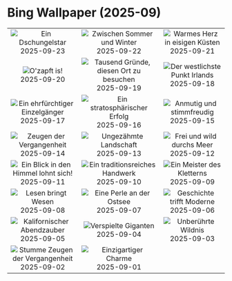 # Bing Wallpaper (2025-09)

|  |  |  |
|:---:|:---:|:---:|
| ![](https://www.bing.com/th?id=OHR.ToucanForest_DE-DE0467627234_400x240.jpg "Ein Dschungelstar") 2025-09-23 | ![](https://www.bing.com/th?id=OHR.AspenEquinox_DE-DE0417309231_400x240.jpg "Zwischen Sommer und Winter") 2025-09-22 | ![](https://www.bing.com/th?id=OHR.IceOtters_DE-DE0331090947_400x240.jpg "Warmes Herz in eisigen Küsten") 2025-09-21 |
| ![](https://www.bing.com/th?id=OHR.OktoberfestHackerFestzelt_DE-DE2583035265_400x240.jpg "O'zapft is!") 2025-09-20 | ![](https://www.bing.com/th?id=OHR.ThousandIslands_DE-DE0677147681_400x240.jpg "Tausend Gründe, diesen Ort zu besuchen") 2025-09-19 | ![](https://www.bing.com/th?id=OHR.DunquinIreland_DE-DE4797885512_400x240.jpg "Der westlichste Punkt Irlands") 2025-09-18 |
| ![](https://www.bing.com/th?id=OHR.YoungMoose_DE-DE0761999333_400x240.jpg "Ein ehrfürchtiger Einzelgänger") 2025-09-17 | ![](https://www.bing.com/th?id=OHR.OzoneEarth_DE-DE2800551844_400x240.jpg "Ein stratosphärischer Erfolg") 2025-09-16 | ![](https://www.bing.com/th?id=OHR.Echasse_DE-DE5356832083_400x240.jpg "Anmutig und stimmfreudig") 2025-09-15 |
| ![](https://www.bing.com/th?id=OHR.GeraOrangerie_DE-DE0955611584_400x240.jpg "Zeugen der Vergangenheit") 2025-09-14 | ![](https://www.bing.com/th?id=OHR.PointReyesSeashore_DE-DE5164774211_400x240.jpg "Ungezähmte Landschaft") 2025-09-13 | ![](https://www.bing.com/th?id=OHR.SpinnerDolphins_DE-DE4891196756_400x240.jpg "Frei und wild durchs Meer") 2025-09-12 |
| ![](https://www.bing.com/th?id=OHR.ExtremaduraJamon_DE-DE4354679644_400x240.jpg "Ein Blick in den Himmel lohnt sich!") 2025-09-11 | ![](https://www.bing.com/th?id=OHR.YorkshireHay_DE-DE6716022558_400x240.jpg "Ein traditionsreiches Handwerk") 2025-09-10 | ![](https://www.bing.com/th?id=OHR.SwissSquirrel_DE-DE3902212654_400x240.jpg "Ein Meister des Kletterns") 2025-09-09 |
| ![](https://www.bing.com/th?id=OHR.OrchardLibrary_DE-DE1336292524_400x240.jpg "Lesen bringt Wesen") 2025-09-08 | ![](https://www.bing.com/th?id=OHR.BlueGdansk_DE-DE2028955580_400x240.jpg "Eine Perle an der Ostsee") 2025-09-07 | ![](https://www.bing.com/th?id=OHR.FrankfurtAlteBruecke_DE-DE0460546178_400x240.jpg "Geschichte trifft Moderne") 2025-09-06 |
| ![](https://www.bing.com/th?id=OHR.SunsetPier_DE-DE1211328081_400x240.jpg "Kalifornischer Abendzauber") 2025-09-05 | ![](https://www.bing.com/th?id=OHR.WrestlingBears_DE-DE4535845239_400x240.jpg "Verspielte Giganten") 2025-09-04 | ![](https://www.bing.com/th?id=OHR.MinnesotaWaters_DE-DE6807349928_400x240.jpg "Unberührte Wildnis") 2025-09-03 |
| ![](https://www.bing.com/th?id=OHR.DeadvleiTrees_DE-DE6613331232_400x240.jpg "Stumme Zeugen der Vergangenheit") 2025-09-02 | ![](https://www.bing.com/th?id=OHR.TrulliHouses_DE-DE2753356790_400x240.jpg "Einzigartiger Charme") 2025-09-01 |  |
